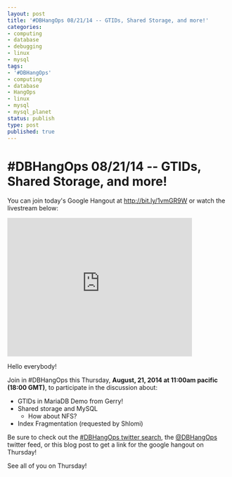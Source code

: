 ```yaml
---
layout: post
title: '#DBHangOps 08/21/14 -- GTIDs, Shared Storage, and more!'
categories:
- computing
- database
- debugging
- linux
- mysql
tags:
- '#DBHangOps'
- computing
- database
- HangOps
- linux
- mysql
- mysql_planet
status: publish
type: post
published: true
---
```

\#DBHangOps 08/21/14 -- GTIDs, Shared Storage, and more!
=========================================================

You can join today's Google Hangout at http://bit.ly/1vmGR9W or watch the livestream below:

<iframe width="420" height="315" src="http://www.youtube.com/embed/xNsN8nuei80" frameborder="0" allowfullscreen></iframe>

Hello everybody!

Join in \#DBHangOps this Thursday, **August, 21, 2014 at 11:00am pacific (18:00 GMT)**, to participate in the discussion about:

* GTIDs in MariaDB Demo from Gerry!
* Shared storage and MySQL
	* How about NFS?
* Index Fragmentation (requested by Shlomi)

Be sure to check out the [\#DBHangOps twitter search](https://twitter.com/search/realtime?q=%23DBHangOps), the [@DBHangOps](https://twitter.com/dbhangops) twitter feed, or this blog post to get a link for the google hangout on Thursday!

See all of you on Thursday!
